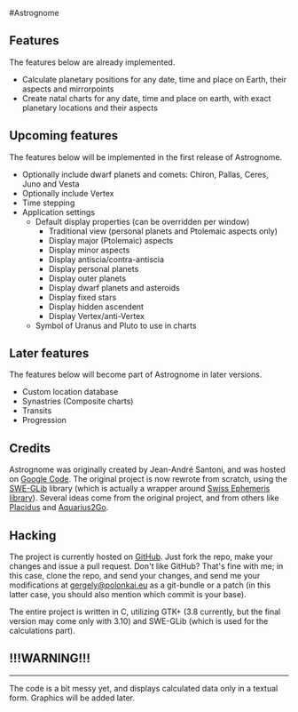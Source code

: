 #Astrognome

## Features

The features below are already implemented.

* Calculate planetary positions for any date, time and place on Earth, their aspects and mirrorpoints
* Create natal charts for any date, time and place on earth, with exact planetary locations and their aspects

## Upcoming features

The features below will be implemented in the first release of Astrognome.

* Optionally include dwarf planets and comets: Chiron, Pallas, Ceres, Juno and Vesta
* Optionally include Vertex
* Time stepping
* Application settings
  * Default display properties (can be overridden per window)
    * Traditional view (personal planets and Ptolemaic aspects only)
    * Display major (Ptolemaic) aspects
    * Display minor aspects
    * Display antiscia/contra-antiscia
    * Display personal planets
    * Display outer planets
    * Display dwarf planets and asteroids
    * Display fixed stars
    * Display hidden ascendent
    * Display Vertex/anti-Vertex
  * Symbol of Uranus and Pluto to use in charts

## Later features

The features below will become part of Astrognome in later versions.

* Custom location database
* Synastries (Composite charts)
* Transits
* Progression

## Credits

Astrognome was originally created by Jean-André Santoni, and was hosted on [Google Code](https://code.google.com/p/astrognome/). The original project is now rewrote from scratch, using the [SWE-GLib](http://github.com/gergelypolonkai/swe-glib) library (which is actually a wrapper around [Swiss Ephemeris library](http://www.astro.com/swisseph/)). Several ideas come from the original project, and from others like [Placidus](http://placidus.hu/) and [Aquarius2Go](https://play.google.com/store/apps/details?id=net.wilfinger.aquarius2go).

## Hacking

The project is currently hosted on [GitHub](https://github.com/gergelypolonkai/astrognome). Just fork the repo, make your changes and issue a pull request. Don't like GitHub? That's fine with me; in this case, clone the repo, and send your changes, and send me your modifications at gergely@polonkai.eu as a git-bundle or a patch (in this latter case, you should also mention which commit is your base).

The entire project is written in C, utilizing GTK+ (3.8 currently, but the final version may come only with 3.10) and SWE-GLib (which is used for the calculations part).

## !!!WARNING!!!
-------------

The code is a bit messy yet, and displays calculated data only in a textual form. Graphics will be added later.
